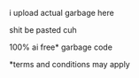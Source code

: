 i upload actual garbage here

shit be pasted cuh

100% ai free* garbage code







*terms and conditions may apply
